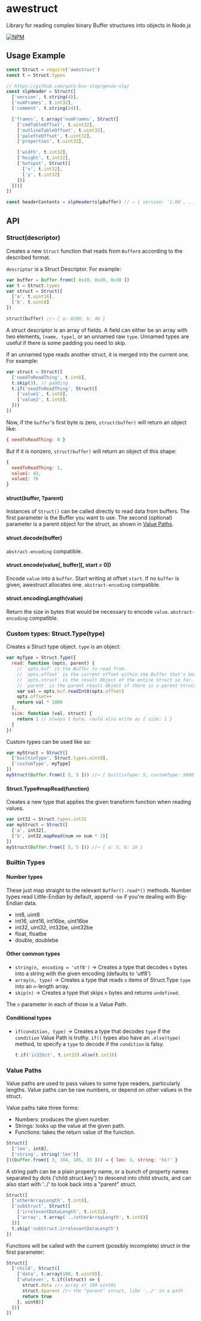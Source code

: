 # awestruct

Library for reading complex binary Buffer structures into objects in Node.js

[![NPM](https://nodei.co/npm/awestruct.png?compact=true)](https://nodei.co/npm/awestruct)

## Usage Example

```js
const Struct = require('awestruct')
const t = Struct.types

// https://github.com/goto-bus-stop/genie-slp/
const slpHeader = Struct([
  ['version', t.string(4)],
  ['numFrames', t.int32],
  ['comment', t.string(24)],

  ['frames', t.array('numFrames', Struct([
    ['cmdTableOffset', t.uint32],
    ['outlineTableOffset', t.uint32],
    ['paletteOffset', t.uint32],
    ['properties', t.uint32],

    ['width', t.int32],
    ['height', t.int32],
    ['hotspot', Struct([
      ['x', t.int32],
      ['y', t.int32]
    ])]
  ]))]
])

const headerContents = slpHeader(slpBuffer) // → { version: '1.00', ... }
```

## API

### Struct(descriptor)

Creates a new `Struct` function that reads from `Buffer`s according to the described format.

`descriptor` is a Struct Descriptor. For example:

```js
var buffer = Buffer.from([ 0x10, 0x20, 0x30 ])
var t = Struct.types
var struct = Struct([
  ['a', t.uint16],
  ['b', t.uint8]
])

struct(buffer) //→ { a: 8208, b: 48 }
```

A struct descriptor is an array of fields. A field can either be an array with two elements, `[name, type]`, or an unnamed raw `type`.
Unnamed types are useful if there is some padding you need to skip.

If an unnamed type reads another struct, it is merged into the current one. For example:

```js
var struct = Struct([
  ['needToReadThing', t.int8],
  t.skip(3), // padding
  t.if('needToReadThing', Struct([
    ['value1', t.int8],
    ['value2', t.int8],
  ]))
])
```

Now, if the `buffer`'s first byte is zero, `struct(buffer)` will return an object like:

```js
{ needToReadThing: 0 }
```

But if it is nonzero, `struct(buffer)` will return an object of this shape:

```js
{
  needToReadThing: 1,
  value1: 43,
  value2: 76
}
```

#### struct(buffer, ?parent)

Instances of `Struct()` can be called directly to read data from buffers. The first parameter is the
Buffer you want to use. The second (optional) parameter is a parent object for the struct, as shown in [Value Paths](#valuepaths).

#### struct.decode(buffer)

`abstract-encoding` compatible.

#### struct.encode(value[, buffer]\[, start = 0])

Encode `value` into a `buffer`. Start writing at offset `start`. If no `buffer` is given, awestruct allocates one.
`abstract-encoding` compatible.

#### struct.encodingLength(value)

Return the size in bytes that would be necessary to encode `value`.
`abstract-encoding` compatible.

### Custom types: Struct.Type(type)

Creates a Struct type object. `type` is an object:

```js
var myType = Struct.Type({
  read: function (opts, parent) {
    // `opts.buf` is the Buffer to read from.
    // `opts.offset` is the current offset within the Buffer that's being read. Make sure to increment this appropriately when you're done reading.
    // `opts.struct` is the result Object of the entire Struct so far. You'll only want to use this with the Struct.get* methods, usually.
    // `parent` is the parent result Object if there is a parent Struct.
    var val = opts.buf.readInt8(opts.offset)
    opts.offset++
    return val * 1000
  },
  size: function (val, struct) {
    return 1 // always 1 byte, could also write as { size: 1 }
  }
})
```

Custom types can be used like so:

```js
var myStruct = Struct([
  ['builtinType', Struct.types.uint8],
  ['customType', myType]
])
myStruct(Buffer.from([ 5, 5 ])) //→ { builtinType: 5, customType: 5000 }
```

#### Struct.Type#mapRead(function)

Creates a new type that applies the given transform function when reading values.

```js
var int32 = Struct.types.int32
var myStruct = Struct([
  ['a', int32],
  ['b', int32.mapRead(num => num * 2)]
])
myStruct(Buffer.from([ 5, 5 ])) //→ { a: 5, b: 10 }
```

### Builtin Types

#### Number types

These just map straight to the relevant `Buffer().read*()` methods. Number types read Little-Endian by default, append -`be` if you're dealing with Big-Endian data.

* int8, uint8
* int16, uint16, int16be, uint16be
* int32, uint32, int32be, uint32be
* float, floatbe
* double, doublebe

#### Other common types

* `string(n, encoding = 'utf8')` → Creates a type that decodes `n` bytes into a string with the given encoding (defaults to 'utf8')
* `array(n, type)` → Creates a type that reads `n` items of Struct.Type `type` into an `n`-length array.
* `skip(n)` → Creates a type that skips `n` bytes and returns `undefined`.

The `n` parameter in each of those is a Value Path.

#### Conditional types

* `if(condition, type)` → Creates a type that decodes `type` if the `condition` Value Path is truthy.
  `if()` types also have an `.else(type)` method, to specify a `type` to decode if the `condition` is falsy.

  ```js
  t.if('is32bit', t.int32).else(t.int16)
  ```

### Value Paths

Value paths are used to pass values to some type readers, particularly lengths. Value paths can be raw numbers, or depend on other values in the struct.

Value paths take three forms:

* Numbers: produces the given number.
* Strings: looks up the value at the given path.
* Functions: takes the return value of the function.

```js
Struct([
  ['len', int8],
  ['string', string('len')]
])(Buffer.from([ 3, 104, 105, 33 ])) → { len: 3, string: 'hi!' }
```

A string path can be a plain property name, or a bunch of property names separated by dots ('child.struct.key') to descend into child structs, and can also start with '../' to look back into a "parent" struct.

```js
Struct([
  ['otherArrayLength', t.int8],
  ['subStruct', Struct([
    ['irrelevantDataLength', t.int32],
    ['array', t.array('../otherArrayLength', t.int8)]
  ])]
  t.skip('subStruct.irrelevantDataLength')
])
```

Functions will be called with the current (possibly incomplete) struct in the first parameter:

```js
Struct([
  ['child', Struct([
    ['data', t.array(100, t.uint8)],
    ['whatever', t.if((struct) => {
      struct.data //→ array of 100 uint8s
      struct.$parent //→ the "parent" struct, like '../' in a path
      return true
    }, uint8)]
  ])]
])
```
